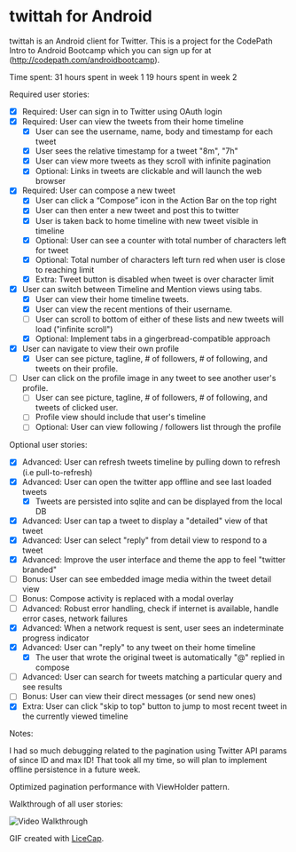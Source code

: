 # twittah for Android

twittah is an Android client for Twitter. This is a project for the CodePath Intro to Android Bootcamp which you can sign up for at (http://codepath.com/androidbootcamp).


Time spent: 31 hours spent in week 1
            19 hours spent in week 2

Required user stories:

 * [x] Required: User can sign in to Twitter using OAuth login
 * [x] Required: User can view the tweets from their home timeline
    * [x] User can see the username, name, body and timestamp for each tweet
    * [x] User sees the relative timestamp for a tweet "8m", "7h"
    * [x] User can view more tweets as they scroll with infinite pagination
    * [x] Optional: Links in tweets are clickable and will launch the web browser
 * [x] Required: User can compose a new tweet
    * [x] User can click a “Compose” icon in the Action Bar on the top right
    * [x] User can then enter a new tweet and post this to twitter
    * [x] User is taken back to home timeline with new tweet visible in timeline
    * [x] Optional: User can see a counter with total number of characters left for tweet
    * [x] Optional: Total number of characters left turn red when user is close to reaching limit
    * [x] Extra: Tweet button is disabled when tweet is over character limit
 * [x] User can switch between Timeline and Mention views using tabs.
    * [x] User can view their home timeline tweets.
    * [x] User can view the recent mentions of their username.
    * [ ] User can scroll to bottom of either of these lists and new tweets will load ("infinite scroll")
    * [x] Optional: Implement tabs in a gingerbread-compatible approach
 * [x] User can navigate to view their own profile
    * [x] User can see picture, tagline, # of followers, # of following, and tweets on their profile.
 * [ ] User can click on the profile image in any tweet to see another user's profile.
    * [ ] User can see picture, tagline, # of followers, # of following, and tweets of clicked user.
    * [ ] Profile view should include that user's timeline
    * [ ] Optional: User can view following / followers list through the profile

Optional user stories:
 * [x] Advanced: User can refresh tweets timeline by pulling down to refresh (i.e pull-to-refresh)
 * [x] Advanced: User can open the twitter app offline and see last loaded tweets
    * [x] Tweets are persisted into sqlite and can be displayed from the local DB
 * [x] Advanced: User can tap a tweet to display a "detailed" view of that tweet
 * [x] Advanced: User can select "reply" from detail view to respond to a tweet
 * [x] Advanced: Improve the user interface and theme the app to feel "twitter branded"
 * [ ] Bonus: User can see embedded image media within the tweet detail view
 * [ ] Bonus: Compose activity is replaced with a modal overlay
 * [ ] Advanced: Robust error handling, check if internet is available, handle error cases, network failures
 * [x] Advanced: When a network request is sent, user sees an indeterminate progress indicator
 * [x] Advanced: User can "reply" to any tweet on their home timeline
    * [x] The user that wrote the original tweet is automatically "@" replied in compose
 * [ ] Advanced: User can search for tweets matching a particular query and see results
 * [ ] Bonus: User can view their direct messages (or send new ones)
 * [x] Extra: User can click "skip to top" button to jump to most recent tweet in the currently viewed timeline

Notes:

I had so much debugging related to the pagination using Twitter API params of since ID and max ID!
That took all my time, so will plan to implement offline persistence in a future week.

Optimized pagination performance with ViewHolder pattern.

Walkthrough of all user stories:

![Video Walkthrough](anim_twittah.gif)

GIF created with [LiceCap](http://www.cockos.com/licecap/).
